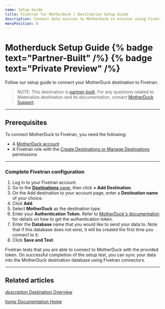 ```yaml
---
name: Setup Guide
title: Fivetran for MotherDuck | Destination Setup Guide
description: Connect data sources to MotherDuck in minutes using Fivetran. Explore documentation and start syncing your applications, databases, events, files, and more.
menuPosition: 0
---
```



# Motherduck Setup Guide {% badge text="Partner-Built" /%} {% badge text="Private Preview" /%}

Follow our setup guide to connect your MotherDuck destination to Fivetran.

> NOTE: This destination is [partner-built](/docs/partner-built-program). For any questions related to Materialize destination and its documentation, contact [MotherDuck Support](mailto:support@motherduck.com).

-------

## Prerequisites

To connect MotherDuck to Fivetran, you need the following:

- A [MotherDuck account](https://motherduck.com/docs/getting-started/)
- A Fivetran role with the [Create Destinations or Manage Destinations](/docs/using-fivetran/fivetran-dashboard/account-management/role-based-access-control#destinationpermissions) permissions

-------

### <span class="step-item"> Complete Fivetran configuration </span>

1. Log in to your Fivetran account.
2. Go to the [**Destinations** page](https://fivetran.com/dashboard/destinations), then click **+ Add Destination**.
3. On the Add destination to your account page, enter a **Destination name** of your choice.
4. Click **Add**.
5. Select **MotherDuck** as the destination type.
6. Enter your **Authentication Token**.  Refer to [MotherDuck's documentation](https://motherduck.com/docs/authenticating-to-motherduck#fetching-the-service-token) for details on how to get the authentication token.
7. Enter the **Database** name that you would like to send your data to. Note that if this database does not exist, it will be created the first time you connect to it.
8. Click **Save and Test**.

Fivetran tests that you are able to connect to MotherDuck with the provided token.
On successful completion of the setup test, you can sync your data into the MotherDuck destination database using Fivetran connectors.

-------

## Related articles

[<i aria-hidden="true" class="material-icons">description</i> Destination Overview](/docs/destinations/motherduck)

<b> </b>

[<i aria-hidden="true" class="material-icons">home</i> Documentation Home](/docs/getting-started)
